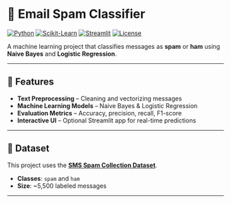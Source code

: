 # 📧 Email Spam Classifier

[![Python](https://img.shields.io/badge/Python-3.8%2B-blue)](https://www.python.org/)
[![Scikit-Learn](https://img.shields.io/badge/Scikit--Learn-1.0%2B-orange)](https://scikit-learn.org/)
[![Streamlit](https://img.shields.io/badge/Streamlit-App-red)](https://streamlit.io/)
[![License](https://img.shields.io/badge/License-MIT-green)](LICENSE)

A machine learning project that classifies messages as **spam** or **ham** using **Naive Bayes** and **Logistic Regression**.  


---

## 📌 Features
- **Text Preprocessing** – Cleaning and vectorizing messages
- **Machine Learning Models** – Naive Bayes & Logistic Regression
- **Evaluation Metrics** – Accuracy, precision, recall, F1-score
- **Interactive UI** – Optional Streamlit app for real-time predictions

---

## 📂 Dataset
This project uses the **[SMS Spam Collection Dataset](https://www.kaggle.com/datasets/uciml/sms-spam-collection-dataset)**.

- **Classes**: `spam` and `ham`
- **Size**: ~5,500 labeled messages

---


